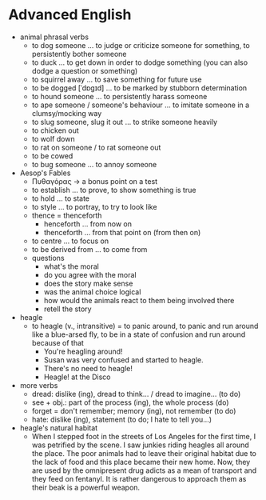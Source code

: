# Advanced English

- animal phrasal verbs
	- to dog someone … to judge or criticize someone for something, to persistently bother someone
	- to duck … to get down in order to dodge something (you can also dodge a question or something)
	- to squirrel away … to save something for future use
	- to be dogged \[ˈdɒgɪd\] … to be marked by stubborn determination
	- to hound someone … to persistently harass someone
	- to ape someone / someone's behaviour … to imitate someone in a clumsy/mocking way
	- to slug someone, slug it out … to strike someone heavily
	- to chicken out
	- to wolf down
	- to rat on someone / to rat someone out
	- to be cowed
	- to bug someone … to annoy someone
- Aesop's Fables
	- Πυθαγόρας → a bonus point on a test
	- to establish … to prove, to show something is true
	- to hold … to state
	- to style … to portray, to try to look like
	- thence = thenceforth
		- henceforth … from now on
		- thenceforth … from that point on (from then on)
	- to centre … to focus on
	- to be derived from … to come from
	- questions
		- what's the moral
		- do you agree with the moral
		- does the story make sense
		- was the animal choice logical
		- how would the animals react to them being involved there
		- retell the story
- heagle
	- to heagle (v., intransitive) = to panic around, to panic and run around like a blue-arsed fly, to be in a state of confusion and run around because of that
		- You're heagling around!
		- Susan was very confused and started to heagle.
		- There's no need to heagle!
		- Heagle! at the Disco
- more verbs
	- dread: dislike (ing), dread to think… / dread to imagine… (to do)
	- see + obj.: part of the process (ing), the whole process (do)
	- forget = don't remember; memory (ing), not remember (to do)
	- hate: dislike (ing), statement (to do; I hate to tell you…)
- heagle's natural habitat
	- When I stepped foot in the streets of Los Angeles for the first time, I was petrified by the scene. I saw junkies riding heagles all around the place. The poor animals had to leave their original habitat due to the lack of food and this place became their new home. Now, they are used by the omnipresent drug adicts as a mean of transport and they feed on fentanyl. It is rather dangerous to approach them as their beak is a powerful weapon.

